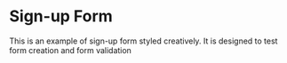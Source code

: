 # Sign-up Form
This is an example of sign-up form styled creatively. It is designed to test form creation and form validation